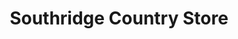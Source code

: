 ---
title: "Southridge Country Store"
url: /pender-island/southridge-country-store/
shop: Supermarkt
---